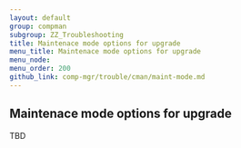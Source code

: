 ```yaml
---
layout: default
group: compman
subgroup: ZZ_Troubleshooting
title: Maintenace mode options for upgrade
menu_title: Maintenace mode options for upgrade
menu_node: 
menu_order: 200
github_link: comp-mgr/trouble/cman/maint-mode.md
---
```


## Maintenace mode options for upgrade
TBD
